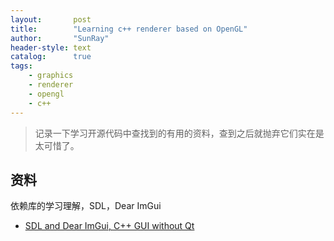 ```yaml
---
layout:       post
title:        "Learning c++ renderer based on OpenGL"
author:       "SunRay"
header-style: text
catalog:      true
tags:
    - graphics
    - renderer
    - opengl
    - c++
---
```


> 记录一下学习开源代码中查找到的有用的资料，查到之后就抛弃它们实在是太可惜了。

资料
---
依赖库的学习理解，SDL，Dear ImGui
- [SDL and Dear ImGui, C++ GUI without Qt](https://retifrav.github.io/blog/2019/05/26/sdl-imgui/) 
  

